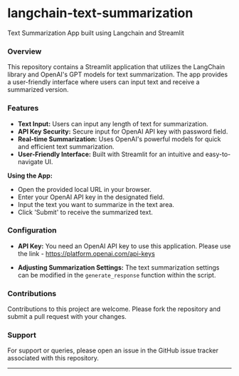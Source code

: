 # langchain-text-summarization
Text Summarization App built using Langchain and Streamlit


### Overview
This repository contains a Streamlit application that utilizes the LangChain library and OpenAI's GPT models for text summarization. The app provides a user-friendly interface where users can input text and receive a summarized version.

### Features
- **Text Input:** Users can input any length of text for summarization.
- **API Key Security:** Secure input for OpenAI API key with password field.
- **Real-time Summarization:** Uses OpenAI's powerful models for quick and efficient text summarization.
- **User-Friendly Interface:** Built with Streamlit for an intuitive and easy-to-navigate UI.



**Using the App:**
   - Open the provided local URL in your browser.
   - Enter your OpenAI API key in the designated field.
   - Input the text you want to summarize in the text area.
   - Click 'Submit' to receive the summarized text.

### Configuration
- **API Key:** You need an OpenAI API key to use this application. Please use the link - https://platform.openai.com/api-keys

- **Adjusting Summarization Settings:**
  The text summarization settings can be modified in the `generate_response` function within the script.

### Contributions
Contributions to this project are welcome. Please fork the repository and submit a pull request with your changes.

### Support
For support or queries, please open an issue in the GitHub issue tracker associated with this repository.

---


